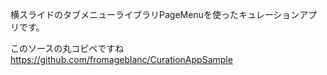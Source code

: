 横スライドのタブメニューライブラリPageMenuを使ったキュレーションアプリです。

このソースの丸コピペですね
https://github.com/fromageblanc/CurationAppSample
